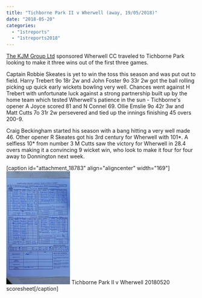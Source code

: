 ```yaml
---
title: "Tichborne Park II v Wherwell (away, 19/05/2018)"
date: "2018-05-20"
categories: 
  - "1streports"
  - "1streports2018"
---
```


[The KJM Group Ltd](https://www.kjmgroup.co.uk/) sponsored Wherwell CC traveled to Tichborne Park looking to make it three wins out of the first three games.

Captain Robbie Skeates is yet to win the toss this season and was put out to field. Harry Trebert 9o 18r 2w and John Foster 9o 33r 2w got the ball rolling picking up quick early wickets bowling very well. Chances went against H Trebert with unfortunate luck against a strong partnership built up by the home team which tested Wherwell's patience in the sun - Tichborne's opener A Joyce scored 81 and N Connel 69. Ollie Emslie 9o 42r 3w and Matt Cutts 7o 31r 2w persevered and tied up the innings finishing 45 overs 200-9.

Craig Beckingham started his season with a bang hitting a very well made 46. Other opener R Skeates got his 3rd century for Wherwell with 101\*. A selfless 10\* from number 3 M Cutts saw the victory for Wherwell in 28.4 overs making it a convincing 9 wicket win, who look to make it four for four away to Donnington next week.

\[caption id="attachment\_18783" align="aligncenter" width="169"\][![](images/Tichborne-Park-II-v-Wherwell-20180520-scoresheet-169x300.jpeg)](https://www.wherwellcc.co.uk/wp-content/uploads/2018/05/Tichborne-Park-II-v-Wherwell-20180520-scoresheet.jpeg) Tichborne Park II v Wherwell 20180520 scoresheet\[/caption\]
